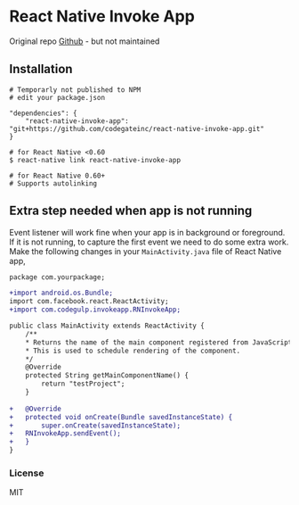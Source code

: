 
# React Native Invoke App

Original repo [Github](https://github.com/vicke4/react-native-invoke-app) - but not maintained

## Installation

```
# Temporarly not published to NPM
# edit your package.json

"dependencies": {
    "react-native-invoke-app": "git+https://github.com/codegateinc/react-native-invoke-app.git"
}

# for React Native <0.60
$ react-native link react-native-invoke-app

# for React Native 0.60+
# Supports autolinking
```

## Extra step needed when app is not running

Event listener will work fine when your app is in background or foreground. If it is not running, to capture the first event we need to do some extra work. Make the following changes in your `MainActivity.java` file of React Native app,

```diff
package com.yourpackage;

+import android.os.Bundle;
import com.facebook.react.ReactActivity;
+import com.codegulp.invokeapp.RNInvokeApp;

public class MainActivity extends ReactActivity {
    /**
    * Returns the name of the main component registered from JavaScript.
    * This is used to schedule rendering of the component.
    */
    @Override
    protected String getMainComponentName() {
    	return "testProject";
    }
    
+   @Override
+   protected void onCreate(Bundle savedInstanceState) {
+       super.onCreate(savedInstanceState);
+	RNInvokeApp.sendEvent();
+   }
}
```

### License

MIT
